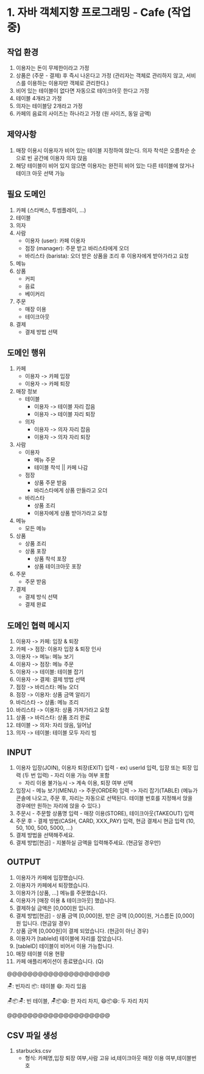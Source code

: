 # 1. 자바 객체지향 프로그래밍 - Cafe (작업 중)

## 작업 환경
1. 이용자는 돈이 무제한이라고 가정
2. 상품은 (주문 - 결제) 후 즉시 나온다고 가정 (관리자는 객체로 관리하지 않고, 서비스를 이용하는 이용자만 객체로 관리한다.)
3. 비어 있는 테이블이 없다면 자동으로 테이크아웃 한다고 가정
4. 테이블 4개라고 가정
5. 의자는 테이블당 2개라고 가정
6. 카페의 음료의 사이즈는 하나라고 가정 (원 사이즈, 동일 금액)

## 제약사항
1. 매장 이용시 이용자가 비어 있는 테이블 지정하여 앉는다. 의자 착석은 오름차순 순으로 빈 공간에 이용자 의자 앉음
2. 해당 테이블이 비어 있지 않으면 이용자는 완전히 비어 있는 다른 테이블에 앉거나 테이크 아웃 선택 가능


## 필요 도메인
1. 카페 (스타벅스, 투썸플레이, ...)
2. 테이블 
3. 의자
4. 사람
    - 이용자 (user): 카페 이용자
    - 점장 (manager): 주문 받고 바리스타에게 오더
    - 바리스타 (barista): 오더 받은 상품을 조리 후 이용자에게 받아가라고 요청
5. 메뉴
6. 상품
    - 커피
    - 음료
    - 베이커리
7. 주문
    - 매장 이용
    - 테이크아웃
8. 결제 
    - 결제 방법 선택

## 도메인 행위
1. 카페
    - 이용자 -> 카페 입장
    - 이용자 -> 카페 퇴장
2. 매장 정보
   - 테이블
       - 이용자 -> 테이블 자리 잡음
       - 이용자 -> 테이블 자리 퇴장
   - 의자
       - 이용자 -> 의자 자리 잡음
       - 이용자 -> 의자 자리 퇴장
4. 사람
    - 이용자
        - 메뉴 주문
        - 테이블 착석 || 카페 나감
    - 점장
        - 상품 주문 받음
        - 바리스타에게 상품 만들라고 오더
    - 바리스타
        - 상품 조리
        - 이용자에게 상품 받아가라고 요청
5. 메뉴
    - 모든 메뉴
6. 상품
    - 상품 조리
    - 상품 포장
        - 상품 착석 포장
        - 상품 테이크아웃 포장
7. 주문
    - 주문 받음
8. 결제
    - 결제 방식 선택
    - 결제 완료


## 도메인 협력 메시지
1. 이용자 -> 카페: 입장 & 퇴장
2. 카페 -> 점장: 이용자 입장 & 퇴장 인사
3. 이용자 -> 메뉴: 메뉴 보기
4. 이용자 -> 점장: 메뉴 주문
5. 이용자 -> 테이블: 테이블 잡기
6. 이용자 -> 결제: 결제 방법 선택
7. 점장 -> 바리스타: 메뉴 오더
8. 점장 -> 이용자: 상품 금액 알리기
9. 바리스타 -> 상품: 메뉴 조리
10. 바리스타 -> 이용자: 상품 가져가라고 요청
11. 상품 -> 바리스타: 상품 조리 완료
12. 테이블 -> 의자: 자리 앉음, 일어남
13. 의자 -> 테이블: 테이블 모두 자리 빔

## INPUT
1. 이용자 입장(JOIN), 이용자 퇴장(EXIT) 입력 - ex) userId 입력, 입장 또는 퇴장 입력 (두 번 입력) - 자리 이용 가능 여부 포함
   - 자리 이용 불가능시 -> 계속 이용, 퇴장 여부 선택
2. 입장시 - 메뉴 보기(MENU) -> 주문(ORDER) 입력 -> 자리 잡기(TABLE) (메뉴가 콘솔에 나오고, 주문 후, 자리는 자동으로 선택된다. 테이블 번호를 지정해서 앉을 경우에만 원하는 자리에 앉을 수 있다.)
3. 주문시 - 주문할 상품명 입력 - 매장 이용(STORE), 테이크아웃(TAKEOUT) 입력
4. 주문 후 - 결제 방법(CASH, CARD, XXX_PAY) 입력, 현금 결제시 현금 입력 (10, 50, 100, 500, 5000, ...)
5. 결제 방법을 선택해주세요.
6. 결제 방법[현금] - 지불하실 금액을 입력해주세요. (현금일 경우만)

## OUTPUT   
1. 이용자가 카페에 입장했습니다.
2. 이용자가 카페에서 퇴장했습니다.
3. 이용자가 [상품, ...] 메뉴를 주문했습니다.
4. 이용자가 [매장 이용 & 테이크아웃] 했습니다.
5. 결제하실 금액은 [0,000]원 입니다.
6. 결제 방법[현금] - 상품 금액 [0,000]원, 받은 금액 [0,000]원, 거스름돈 [0,000]원 입니다. (현금일 경우)
7. 상품 금액 [0,000원]이 결제 되었습니다. (현금이 아닌 경우)
8. 이용자가 [tableId] 테이블에 자리를 잡았습니다.
9. [tableID] 테이블이 비어서 이용 가능합니다.
10. 매장 테이블 이용 현황 
11. 카페 애플리케이션이 종료됐습니다. (Q)

@@@@@@@@@@@@@@@@@@@@

🪑: 빈자리
📦: 테이블
😄: 자리 있음

🪑📦🪑: 빈 테이블, 🪑📦😄: 한 자리 차지, 😄📦😄: 두 자리 차지

@@@@@@@@@@@@@@@@@@@@

## CSV 파일 생성
1. starbucks.csv
   - 형식: 카페명,입장 퇴장 여부,사람 고유 id,테이크아웃 매장 이용 여부,테이블번호